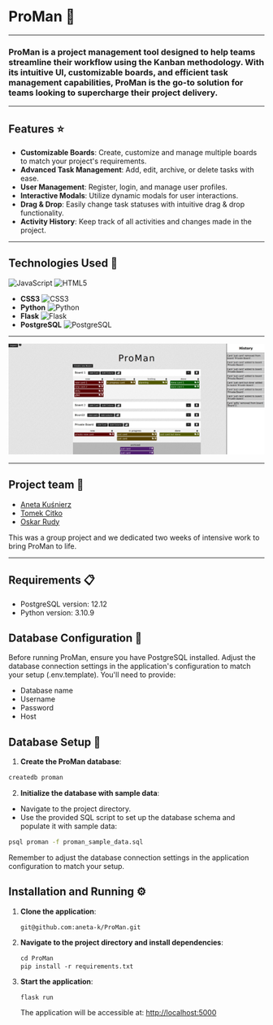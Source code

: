 # ProMan :rocket:

---

### ProMan is a project management tool designed to help teams streamline their workflow using the Kanban methodology. With its intuitive UI, customizable boards, and efficient task management capabilities, ProMan is the go-to solution for teams looking to supercharge their project delivery.

---

## Features :star:

- **Customizable Boards**: Create, customize and manage multiple boards to match your project's requirements.
- **Advanced Task Management**: Add, edit, archive, or delete tasks with ease. 
- **User Management**: Register, login, and manage user profiles.
- **Interactive Modals**: Utilize dynamic modals for user interactions.
- **Drag & Drop**: Easily change task statuses with intuitive drag & drop functionality.
- **Activity History**: Keep track of all activities and changes made in the project.

---

## Technologies Used :wrench:

![JavaScript](https://img.icons8.com/color/48/000000/javascript.png) ![HTML5](https://img.icons8.com/color/48/000000/html-5.png)
- **CSS3** ![CSS3](https://img.icons8.com/color/48/000000/css3.png)
- **Python** ![Python](https://img.icons8.com/color/48/000000/python.png)
- **Flask** ![Flask](https://img.icons8.com/color/48/000000/flask.png)
- **PostgreSQL** ![PostgreSQL](https://img.icons8.com/color/48/000000/postgreesql.png)

---

![App Screenshot](https://github.com/aneta-k/ProMan/blob/development/design-materials/READMEpage1.jpg)

---

## Project team :busts_in_silhouette:

- [Aneta Kuśnierz](https://github.com/aneta-k)
- [Tomek Citko](https://github.com/TomaszCitko)
- [Oskar Rudy](https://github.com/Ostin-Oskarose)

This was a group project and we dedicated two weeks of intensive work to bring ProMan to life.

---

## Requirements :clipboard:

- PostgreSQL version: 12.12
- Python version: 3.10.9

## Database Configuration :floppy_disk:

Before running ProMan, ensure you have PostgreSQL installed. Adjust the database connection settings in the application's configuration to match your setup (.env.template). You'll need to provide:

- Database name
- Username
- Password
- Host

## Database Setup :floppy_disk:

1. **Create the ProMan database**:
```bash
createdb proman
```

2. **Initialize the database with sample data**:
- Navigate to the project directory.
- Use the provided SQL script to set up the database schema and populate it with sample data:
```bash
psql proman -f proman_sample_data.sql
```

Remember to adjust the database connection settings in the application configuration to match your setup.

## Installation and Running :gear:

1. **Clone the application**: 
    ```
    git@github.com:aneta-k/ProMan.git
    ```
2. **Navigate to the project directory and install dependencies**:
    ```
    cd ProMan
    pip install -r requirements.txt
    ```
3. **Start the application**:
    ```
    flask run
    ```
    The application will be accessible at: [http://localhost:5000](http://localhost:5000)
